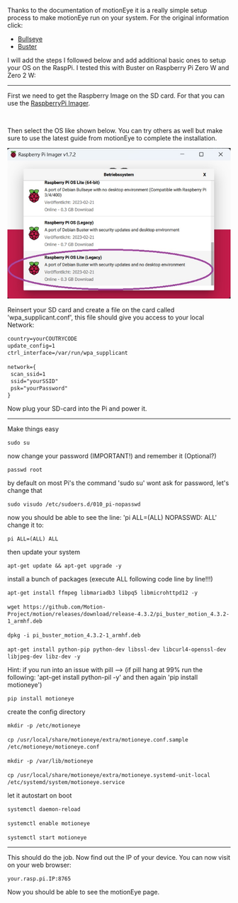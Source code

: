Thanks to the documentation of motionEye it is a really simple setup process to make motionEye run on your system. For the original information click:
- [Bullseye](https://github.com/motioneye-project/motioneye/wiki/Install-on-Raspbian-Bullseye)
- [Buster](https://github.com/motioneye-project/motioneye/wiki/Install-On-Raspbian)

I will add the steps I followed below and add additional basic ones to setup your OS on the RaspPi. I tested this with Buster on Raspberry Pi Zero W and Zero 2 W:
<br>

------------------------------------
First we need to get the Raspberry Image on the SD card. For that you can use the [RaspberryPi Imager](https://www.raspberrypi.com/software/).

<br>

Then select the OS like shown below. You can try others as well but make sure to use the latest guide from motionEye to complete the installation.

![Picture 1: bake OS](/doc/imager.jpg "bake OS")

Reinsert your SD card and create a file on the card called 'wpa_supplicant.conf', this file should give you access to your local Network:

    country=yourCOUTRYCODE
    update_config=1
    ctrl_interface=/var/run/wpa_supplicant

    network={
     scan_ssid=1
     ssid="yourSSID"
     psk="yourPassword"
    }

Now plug your SD-card into the Pi and power it.

-------------------------------------
Make things easy

    sudo su

now change your password (IMPORTANT!) and remember it (Optional?)

    passwd root
    
by default on most Pi's the command 'sudo su' wont ask for password, let's change that

    sudo visudo /etc/sudoers.d/010_pi-nopasswd
    
now you should be able to see the line: 'pi ALL=(ALL) NOPASSWD: ALL' <br>
change it to:

    pi ALL=(ALL) ALL

then update your system

    apt-get update && apt-get upgrade -y

install a bunch of packages (execute ALL following code line by line!!!)

    apt-get install ffmpeg libmariadb3 libpq5 libmicrohttpd12 -y
    
    wget https://github.com/Motion-Project/motion/releases/download/release-4.3.2/pi_buster_motion_4.3.2-1_armhf.deb

    dpkg -i pi_buster_motion_4.3.2-1_armhf.deb

    apt-get install python-pip python-dev libssl-dev libcurl4-openssl-dev libjpeg-dev libz-dev -y

Hint: if you run into an issue with pill --> (if pill hang at 99% run the following: 'apt-get install python-pil -y' and then again 'pip install motioneye')

    pip install motioneye

create the config directory

    mkdir -p /etc/motioneye

    cp /usr/local/share/motioneye/extra/motioneye.conf.sample /etc/motioneye/motioneye.conf

    mkdir -p /var/lib/motioneye

    cp /usr/local/share/motioneye/extra/motioneye.systemd-unit-local /etc/systemd/system/motioneye.service

let it autostart on boot

    systemctl daemon-reload

    systemctl enable motioneye

    systemctl start motioneye

----------------------

This should do the job. Now find out the IP of your device. You can now visit on your web browser:

    your.rasp.pi.IP:8765

Now you should be able to see the motionEye page.

